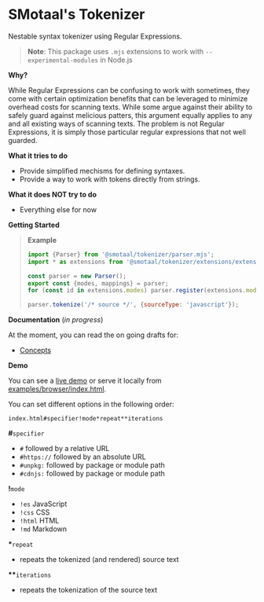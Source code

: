 # SMotaal's Tokenizer

Nestable syntax tokenizer using Regular Expressions.

> **Note**: This package uses `.mjs` extensions to work with `--experimental-modules` in Node.js

**Why?**

While Regular Expressions can be confusing to work with sometimes, they come with certain optimization benefits that can be leveraged to minimize overhead costs for scanning texts. While some argue against their ability to safely guard against melicious patters, this argument equally applies to any and all existing ways of scanning texts. The problem is not Regular Expressions, it is simply those particular regular expressions that not well guarded.

**What it tries to do**

- Provide simplified mechisms for defining syntaxes.
- Provide a way to work with tokens directly from strings.

**What it does NOT try to do**

- Everything else for now

**Getting Started**

> **Example**
>
> ```js
> import {Parser} from '@smotaal/tokenizer/parser.mjs';
> import * as extensions from '@smotaal/tokenizer/extensions/extensions.mjs';
>
> const parser = new Parser();
> export const {modes, mappings} = parser;
> for (const id in extensions.modes) parser.register(extensions.modes[id]);
>
> parser.tokenize('/* source */', {sourceType: 'javascript'});
> ```

**Documentation** (_in progress_)

At the moment, you can read the on going drafts for:

- [Concepts](./docs/Concepts.md)

**Demo**

You can see a [live demo](https://smotaal.github.io/experimental/markup/packages/tokenizer/examples/browser/) or serve it locally from [examples/browser/index.html](examples/browser/index.html).

You can set different options in the following order:

    index.html#specifier!mode*repeat**iterations

<b>#</b>`specifier`

- `#` followed by a relative URL
- `#https://` followed by an absolute URL
- `#unpkg:` followed by package or module path
- `#cdnjs:` followed by package or module path

<b>!</b>`mode`

- `!es` JavaScript
- `!css` CSS
- `!html` HTML
- `!md` Markdown

<b>\*</b>`repeat`

- repeats the tokenized (and rendered) source text

<b>\*\*</b>`iterations`

- repeats the tokenization of the source text
